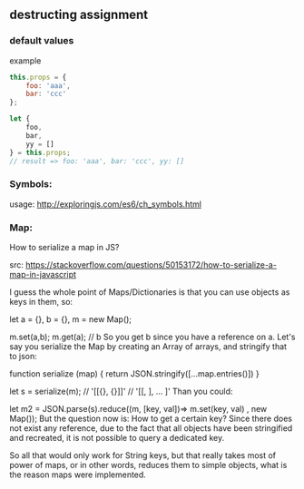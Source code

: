 ## destructing assignment

### default values

example
```js
this.props = {
	foo: 'aaa',
	bar: 'ccc'
};

let {
	foo,
	bar,
	yy = []
} = this.props;
// result => foo: 'aaa', bar: 'ccc', yy: []
```

### Symbols:
usage:
http://exploringjs.com/es6/ch_symbols.html

### Map:

How to serialize a map in JS?

src: https://stackoverflow.com/questions/50153172/how-to-serialize-a-map-in-javascript

I guess the whole point of Maps/Dictionaries is that you can use objects as keys in them, so:

let a = {}, b = {}, m = new Map();

m.set(a,b);
m.get(a); // b
So you get b since you have a reference on a. Let's say you serialize the Map by creating an Array of arrays, and stringify that to json:

function serialize (map) {
  return JSON.stringify([...map.entries()])
}

let s = serialize(m); // '[[{}, {}]]'
                      // '[[<key>, <val>], … ]'
Than you could:

let m2 = JSON.parse(s).reduce((m, [key, val])=> m.set(key, val) , new Map());
But the question now is: How to get a certain key? Since there does not exist any reference, due to the fact that all objects have been stringified and recreated, it is not possible to query a dedicated key.

So all that would only work for String keys, but that really takes most of power of maps, or in other words, reduces them to simple objects, what is the reason maps were implemented.

